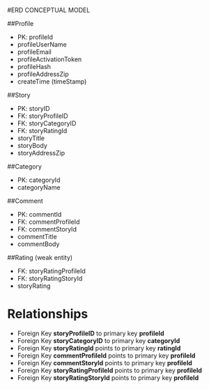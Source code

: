 #ERD CONCEPTUAL MODEL

##Profile
- PK: profileId
- profileUserName
- profileEmail
- profileActivationToken
- profileHash
- profileAddressZip
- createTime (timeStamp)


##Story
- PK: storyID
- FK: storyProfileID
- FK: storyCategoryID
- FK: storyRatingId
- storyTitle
- storyBody
- storyAddressZip


##Category
- PK: categoryId
- categoryName


##Comment
- PK: commentId
- FK: commentProfileId
- FK: commentStoryId
- commentTitle
- commentBody

##Rating (weak entity)
- FK: storyRatingProfileId
- FK: storyRatingStoryId
- storyRating


# Relationships
- Foreign Key **storyProfileID** to primary key **profileId**
- Foreign Key **storyCategoryID** to primary key **categoryId**
- Foreign Key **storyRatingId** points to primary key **ratingId**
- Foreign Key **commentProfileId** points to primary key **profileId**
- Foreign Key **commentStoryId** points to primary key **profileId**
- Foreign Key **storyRatingProfileId** points to primary key **profileId**
- Foreign Key **storyRatingStoryId** points to primary key **profileId**
